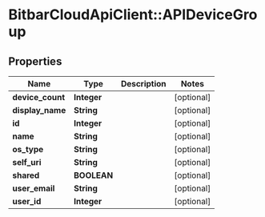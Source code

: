 # BitbarCloudApiClient::APIDeviceGroup

## Properties
Name | Type | Description | Notes
------------ | ------------- | ------------- | -------------
**device_count** | **Integer** |  | [optional] 
**display_name** | **String** |  | [optional] 
**id** | **Integer** |  | [optional] 
**name** | **String** |  | [optional] 
**os_type** | **String** |  | [optional] 
**self_uri** | **String** |  | [optional] 
**shared** | **BOOLEAN** |  | [optional] 
**user_email** | **String** |  | [optional] 
**user_id** | **Integer** |  | [optional] 


